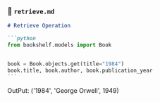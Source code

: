 ### 📌 `retrieve.md`

````markdown
# Retrieve Operation

```python
from bookshelf.models import Book


book = Book.objects.get(title="1984")
book.title, book.author, book.publication_year
```
````

OutPut:
('1984', 'George Orwell', 1949)
